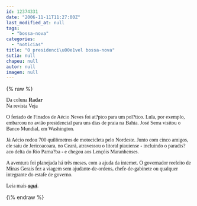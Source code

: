 ```yaml
---
id: 12374331
date: "2006-11-11T11:27:00Z"
last_modified_at: null
tags:
  - "bossa-nova"
categories:
  - "noticias"
title: "O presidenci\u00e1vel bossa-nova"
sutia: null
chapeu: null
autor: null
imagem: null
---
```

{\% raw %}
<p><P><FONT face=Verdana>Da coluna <STRONG>Radar</STRONG><BR>Na revista Veja</FONT></P></p>
<p><P><FONT face=Verdana>O feriado de Finados de Aécio Neves foi at?pico para um pol?tico. Lula, por exemplo, embarcou no avião presidencial para uns dias de praia na Bahia. José Serra visitou o Banco Mundial, em Washington. </FONT></P></p>
<p><P><FONT face=Verdana>Já Aécio rodou 700 quilômetros de motocicleta pelo Nordeste. Junto com cinco amigos, ele saiu de Jericoacoara, no Ceará, atravessou o litoral piauiense - incluindo o paradis?aco delta do Rio Parna?ba - e chegou aos Lençóis Maranhenses. </FONT></P></p>
<p><P><FONT face=Verdana>A aventura foi planejada há três meses, com a ajuda da internet. O governador reeleito de Minas Gerais fez a viagem sem ajudante-de-ordens, chefe-de-gabinete ou qualquer integrante do estafe de governo.</FONT></P></p>
<p><P><FONT face=Verdana>Leia mais <STRONG><EM><A href=\"https://veja.abril.uol.com.br/151106/radar.html\" target=_blank>aqui</A></EM></STRONG>.</FONT></P> </p>
{\% endraw %}